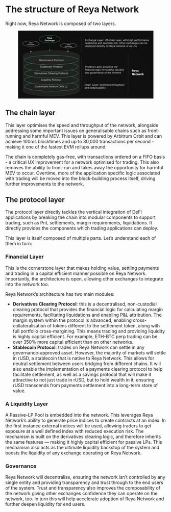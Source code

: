 # The structure of Reya Network

Right now, Reya Network is composed of two layers.

<figure><img src="../.gitbook/assets/image (37).png" alt=""><figcaption></figcaption></figure>

## **The chain layer**

This layer optimises the speed and throughput of the network, alongside addressing some important issues on generalisable chains such as front-running and harmful MEV. This layer is powered by Arbitrum Orbit and can achieve 100ms blocktimes and up to 30,000 transactions per second - making it one of the fastest EVM rollups around.

The chain is completely gas-free, with transactions ordered on a FIFO basis - a critical UX improvement for a network optimised for trading. This also removes the ability to front-run and takes away the opportunity for harmful MEV to occur. Overtime, more of the application specific logic associated with trading will be moved into the block-building process itself, driving further improvements to the network.

## **The protocol layer**

The protocol layer directly tackles the vertical integration of DeFi applications by breaking the chain into modular components to support trading, such as PnL settlements, margin requirements, liquidations. It directly provides the components which trading applications can deploy.

This layer is itself composed of multiple parts. Let’s understand each of them in turn:

### **Financial Layer**&#x20;

This is the cornerstone layer that makes holding value, settling payments and trading in a capital efficient manner possible on Reya Network. Importantly, the architecture is open, allowing other exchanges to integrate into the network too.

Reya Network’s architecture has two main modules:

* **Derivatives Clearing Protocol**: this is a decentralised, non-custodial clearing protocol that provides the financial logic for calculating margin requirements, facilitating liquidations and enabling P\&L attribution. The margin system within the protocol is advanced, enabling cross-collateralisation of tokens different to the settlement token, along with full portfolio cross-margining. This means trading and providing liquidity is highly capital efficient. For example, ETH-BTC perp trading can be over 350% more capital efficient than on other networks.
* **Stablecoin Protocol**: trades on Reya Network can settle in any governance-approved asset. However, the majority of markets will settle in rUSD, a stablecoin that is native to Reya Network. This allows for neutral settlement between users bridging from different chains. It will also enable the implementation of a payments clearing protocol to help facilitate settlement, as well as a savings protocol that will make it attractive to not just trade in rUSD, but to hold wealth in it, ensuring rUSD transcends from payments settlement into a long-term store of value.

### **A Liquidity Layer**

A Passive-LP Pool is embedded into the network. This leverages Reya Network’s ability to generate price indices to create contracts at an index. In the first instance external indices will be used, allowing traders to get exposure at a well defined index with reduced execution risk. The mechanism is built on the derivatives clearing logic, and therefore inherits the same features — making it highly capital efficient for passive LPs. This mechanism also acts as the ultimate liquidity backstop of the system and boosts the liquidity of any exchange operating on Reya Network.

### **Governance**

Reya Network will decentralise, ensuring the network isn’t controlled by any single entity and providing transparency and trust through to the end users of the system. Trust and transparency also improves the composability of the network giving other exchanges confidence they can operate on the network, too. In turn this will help accelerate adoption of Reya Network and further deepen liquidity for end users.
